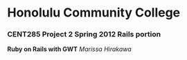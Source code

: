 # Honolulu Community College
### CENT285 Project 2 Spring 2012 Rails portion
__Ruby on Rails with GWT__ _Marissa Hirakawa_
